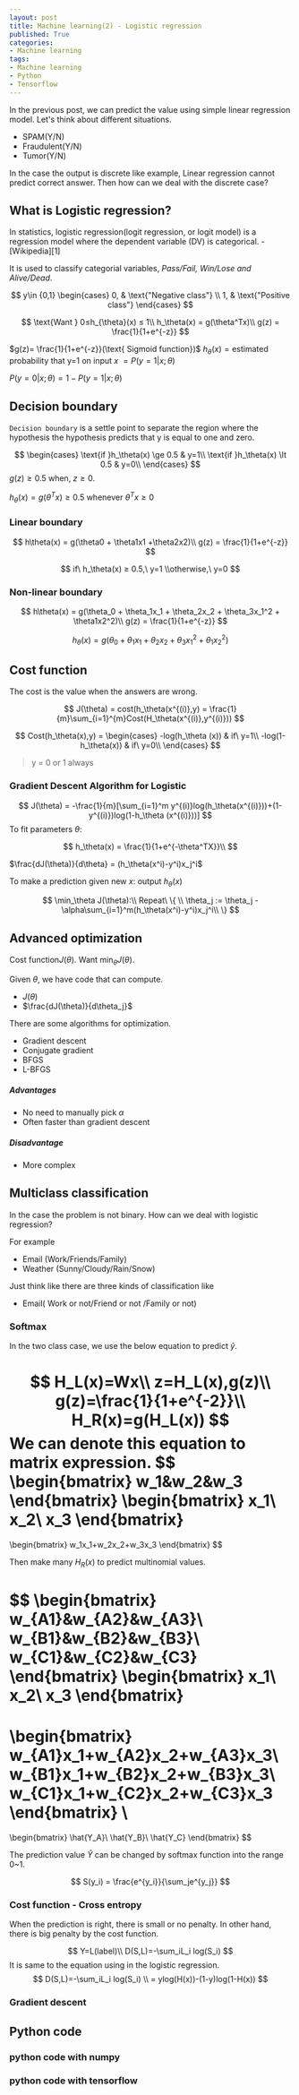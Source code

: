```yaml
---
layout: post
title: Machine learning(2) - Logistic regression
published: True
categories: 
- Machine learning
tags:
- Machine learning
- Python
- Tensorflow
---
```




In the previous post, we can predict the value using simple linear regression model. Let's think about different situations.

- SPAM(Y/N)
- Fraudulent(Y/N)
- Tumor(Y/N)

In the case the output is discrete like example, Linear regression cannot predict correct answer. Then how can we deal with the discrete case? 



<!--more-->



## What is Logistic regression?

In statistics, logistic regression(logit regression, or logit model) is a regression model where the dependent variable (DV) is categorical. - [Wikipedia][1]



It is used to classify categorial variables, *Pass/Fail, Win/Lose and Alive/Dead*.


$$
y\in {0,1} \begin{cases}
0,  & \text{"Negative class"} \\
1, & \text{"Positive class"}
\end{cases}
$$

$$
\text{Want } 0≤h_{\theta}(x) ≤ 1\\
h_\theta(x) = g(\theta^Tx)\\
g(z) = \frac{1}{1+e^{-z}}
$$


$g(z)= \frac{1}{1+e^{-z}}(\text{ Sigmoid function})$
$h_\theta(x) = \text{estimated probability that y=1 on input }x$
$= P(y=1\vert x;\theta)$

$P(y=0\vert x; \theta) = 1 - P(y=1\vert x;\theta)$



## Decision boundary

`Decision boundary` is a settle point to separate the region where the hypothesis the hypothesis predicts that y is equal to one and zero.


$$
\begin{cases}
\text{if }h_\theta(x) \ge 0.5 &   y=1\\
\text{if }h_\theta(x) \lt 0.5 & y=0\\
\end{cases}
$$
$g(z)\ge 0.5$ when, $z\ge0$.

$h_\theta(x) = g(\theta^T x) \ge 0.5$ whenever $\theta^Tx \ge 0$



### Linear boundary

$$
h\theta(x) = g(\theta0 + \theta1x1 +\theta2x2)\\
g(z) = \frac{1}{1+e^{-z}}
$$




$$
if\ h_\theta(x) ≥ 0.5,\ y=1 \\otherwise,\ y=0
$$


### Non-linear boundary

$$
h\theta(x) = g(\theta_0 + \theta_1x_1 + \theta_2x_2 + \theta_3x_1^2 + \theta1x2^2)\\
g(z) = \frac{1}{1+e^{-z}}
$$


$$
h_\theta(x) = g(\theta_0 + \theta_1x_1 + \theta_2x_2 + \theta_3x_1^2 + \theta_1x_2^2)
$$


## Cost function

The cost is the value when the answers are wrong.


$$
J(\theta) = cost(h_\theta(x^{(i)},y) = \frac{1}{m}\sum_{i=1}^{m}Cost(H_\theta(x^{(i)},y^{(i)}))
$$

$$
Cost(h_\theta(x),y) = \begin{cases}
-log(h_\theta (x)) &  if\ y=1\\
-log(1-h_\theta(x)) & if\ y=0\\
\end{cases}
$$

>  y = $0$ or $1$ always





### Gradient Descent Algorithm for Logistic


$$
J(\theta) = -\frac{1}{m}[\sum_{i=1}^m y^{(i)}log(h_\theta(x^{(i)}))+(1-y^{(i)})log(1-h_\theta (x^{(i)}))]
$$
To fit parameters $\theta$:


$$
h_\theta(x) = \frac{1}{1+e^{-\theta^TX}}\\
$$


$\frac{dJ(\theta)}{d\theta} = (h_\theta(x^i)-y^i)x_j^i$

To make a prediction given new $x$:
output $h_\theta(x)$

$$
\min_\theta J(\theta):\\
Repeat\ \{
\\
\theta_j := \theta_j - \alpha\sum_{i=1}^m(h_\theta(x^i)-y^i)x_j^i\\
\}
$$

## Advanced optimization

Cost function$J(\theta)$. Want $\min_\theta J(\theta)$.

Given $\theta$, we have code that can compute.

- $J(\theta)$
- $\frac{dJ(\theta)}{d\theta_j}$



There are some algorithms for optimization.

- Gradient descent
- Conjugate gradient
- BFGS
- L-BFGS


##### Advantages

- No need to manually pick $\alpha$
- Often faster than gradient descent



##### Disadvantage

- More complex



## Multiclass classification

In the case the problem is not binary. How can we deal with logistic regression?

For example

- Email (Work/Friends/Family)
- Weather (Sunny/Cloudy/Rain/Snow)



Just think like there are three kinds of classification like

- Email( Work or not/Friend or not /Family or not)




### Softmax

In the two class case, we use the below equation to predict $\hat{y}$.


$$
H_L(x)=Wx\\
z=H_L(x),g(z)\\
g(z)=\frac{1}{1+e^{-2}}\\
H_R(x)=g(H_L(x))
$$
We can denote this equation to matrix expression.
$$
\begin{bmatrix}
w_1&w_2&w_3
\end{bmatrix}
\begin{bmatrix}
x_1\\
x_2\\
x_3
\end{bmatrix}
=
\begin{bmatrix}
w_1x_1+w_2x_2+w_3x_3
\end{bmatrix}
$$




Then make many $H_R(x)$ to predict multinomial values.


$$
\begin{bmatrix}
w_{A1}&w_{A2}&w_{A3}\\
w_{B1}&w_{B2}&w_{B3}\\
w_{C1}&w_{C2}&w_{C3}
\end{bmatrix}
\begin{bmatrix}
x_1\\
x_2\\
x_3
\end{bmatrix}
=
\begin{bmatrix}
w_{A1}x_1+w_{A2}x_2+w_{A3}x_3\\
w_{B1}x_1+w_{B2}x_2+w_{B3}x_3\\
w_{C1}x_1+w_{C2}x_2+w_{C3}x_3
\end{bmatrix}
\\
=
\begin{bmatrix}
\hat{Y_A}\\
\hat{Y_B}\\
\hat{Y_C}
\end{bmatrix}
$$


The prediction value $\hat{Y}$ can be changed by softmax function into the range 0~1.


$$
S(y_i) = \frac{e^{y_i}}{\sum_je^{y_j}}
$$


### Cost function - Cross entropy



When the prediction is right, there is small or no penalty. In other hand, there is big penalty by the cost function.


$$
Y=L(label)\\
D(S,L)=-\sum_iL_i log(S_i)
$$
It is same to the equation using in the logistic regression.
$$
D(S,L)=-\sum_iL_i log(S_i) \\
= ylog(H(x))-(1-y)log(1-H(x))
$$



### Gradient descent






## Python code



### python code with numpy

<script src="https://gist.github.com/Shephexd/e4d259394d557968a5bc8b6d8684f9b1.js?file=logistic.py"></script>

 

### python code with tensorflow

 <script src="https://gist.github.com/Shephexd/0d00f3b4d9aff9f0a9d1b425b3a3c100.js?file=logistic.py"></script>